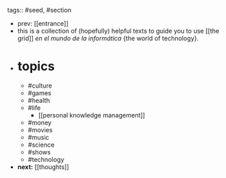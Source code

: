 tags:: #seed, #section

- prev: [[entrance]]
- this is a collection of (hopefully) helpful texts to guide you to use [[the grid]] *en el mundo de la informática* {the world of technology}.
- # topics
	- #culture
	- #games
	- #health
	- #life
		- [[personal knowledge management]]
	- #money
	- #movies
	- #music
	- #science
	- #shows
	- #technology
- **next:** [[thoughts]]